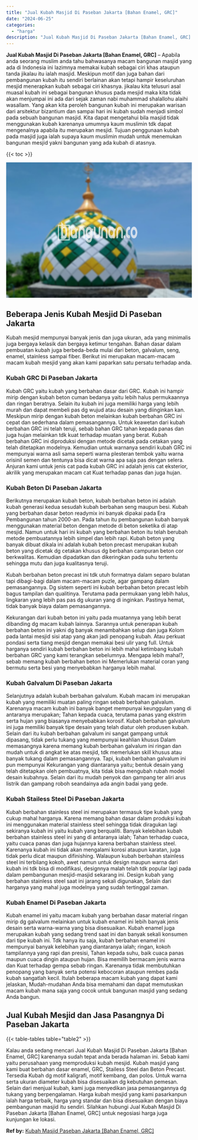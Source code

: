 ```yaml
---
title: "Jual Kubah Masjid Di Paseban Jakarta [Bahan Enamel, GRC]"
date: "2024-06-25"
categories: 
  - "harga"
description: "Jual Kubah Masjid Di Paseban Jakarta [Bahan Enamel, GRC]. Kalau anda sedang mencari Jual Kubah Masjid Di Paseban Jakarta [Bahan Enamel, GRC] karenanya suda..."
---
```


**Jual Kubah Masjid Di Paseban Jakarta \[Bahan Enamel, GRC\]** – Apabila anda seorang muslim anda tahu bahwasanya macam bangunan masjid yang ada di Indonesia ini lazimnya memakai kubah sebagai ciri khas ataupun tanda jikalau itu ialah masjid. Meskipun motif dan juga bahan dari pembangunan kubah itu sendiri berlainan akan tetapi hampir keseluruhan mesjid menerapkan kubah sebagai ciri khasnya. jikalau kita telusuri asal muasal kubah ini sebagai bangunan khusus pada mesjid maka kita tidak akan menjumpai ini ada dari sejak zaman nabi muhammad shalallohu alaihi wasallam. Yang akan kita peroleh bangunan kubah ini merupakan warisan dari arsitektur bizantium dan sampai hari ini kubah sudah menjadi simbol pada sebuah bangunan masjid. Kita dapat mengetahui bila masjid tidak menggunakan kubah karenanya umumnya kaum muslimin tdk dapat mengenalnya apabila itu merupakan mesjid. Tujuan penggunaan kubah pada masjid juga ialah supaya kaum muslimin mudah untuk menemukan bangunan mesjid yakni bangunan yang ada kubah di atasnya.

{{< toc >}}

![Jual Kubah Masjid Di Paseban Jakarta [Bahan Enamel, GRC]](/images/jual-kubah-masjid-10.png)

## Beberapa Jenis Kubah Mesjid Di Paseban Jakarta

Kubah mesjid mempunyai banyak jenis dan juga ukuran, ada yang minimalis juga bergaya kelasik dan bergaya ketimur tengahan. Bahan dasar dalam pembuatan kubah juga berbeda-beda mulai dari beton, galvalum, seng, enamel, stainless sampai fiber. Berikut ini merupakan macam-macam macam kubah mesjid yang akan kami paparkan satu persatu terhadap anda.

### Kubah GRC Di Paseban Jakarta

Kubah GRC yaitu kubah yang berbahan dasar dari GRC. Kubah ini hampir mirip dengan kubah beton cuman bedanya yaitu lebih halus permukaannya dan ringan beratnya. Selain itu kubah ini juga memiliki harga yang lebih murah dan dapat membeli pas dg wujud atau desain yang diinginkan kan. Meskipun mirip dengan kubah beton melainkan kubah berbahan GRC ini cepat dan sederhana dalam pemasangannya. Untuk keawetan dari kubah berbahan GRC ini telah teruji, sebab bahan GRC tahan kepada panas dan juga hujan melainkan tdk kuat terhadap muatan yang berat. Kubah berbahan GRC ini diproduksi dengan metode dicetak pada cetakan yang telah ditetapkan modelnya. Kemudian untuk warnanya sendiri kubah GRC ini mempunyai warna asli sama seperti warna plesteran tembok yaitu warna orisinil semen dan tentunya bisa dicat warna apa saja pas dengan selera. Anjuran kami untuk jenis cat pada kubah GRC ini adalah jenis cat eksterior, akrilik yang merupakan macam cat Kuat terhadap panas dan juga hujan.

### Kubah Beton Di Paseban Jakarta

Berikutnya merupakan kubah beton, kubah berbahan beton ini adalah kubah generasi kedua sesudah kubah berbahan seng maupun besi. Kubah yang berbahan dasar beton readymix ini banyak dipakai pada Era Pembangunan tahun 2000-an. Pada tahun itu pembangunan kubah banyak menggunakan material beton dengan metode di beton seketika di atap mesjid. Namun untuk hari ini kubah yang berbahan beton itu telah berubah metode pembuatannya lebih simpel dan lebih rapi. Kubah beton yang banyak dibuat dikala ini adalah kubah beton precast merupakan kubah beton yang dicetak dg cetakan khusus dg berbahan campuran beton cor berkwalitas. Kemudian dipadatkan dan dikeringkan pada suhu tertentu sehingga mutu dan juga kualitasnya teruji.

Kubah berbahan beton precast ini tdk utuh formatnya dalam separo bulatan tapi dibagi-bagi dalam macam-macam puzle, agar gampang dalam pemasangannya. Dg sistem seperti ini kubah berbahan beton precast lebih bagus tampilan dan qualitinya. Terutama pada permukaan yang lebih halus, lingkaran yang lebih pas pas dg ukuran yang di inginkan. Pastinya hemat, tidak banyak biaya dalam pemasangannya.

Kekurangan dari kubah beton ini yaitu pada muatannya yang lebih berat dibanding dg macam kubah lainnya. Sarannya untuk penerapan kubah berbahan beton ini yakni dg banyak menambahkan selup dan juga Kolom pada lantai mesjid sisi atap yang akan jadi penopang kubah. Atau perkuat pondasi serta tiang mesjid dengan memakai besi ulir yang full. Untuk harganya sendiri kubah berbahan beton ini lebih mahal ketimbang kubah berbahan GRC yang kami terangkan sebelumnya. Mengapa lebih mahal?, sebab memang kubah berbahan beton ini Memerlukan material coran yang bermutu serta besi yang menyebabkan harganya lebih mahal.

### Kubah Galvalum Di Paseban Jakarta

Selanjutnya adalah kubah berbahan galvalum. Kubah macam ini merupakan kubah yang memiliki muatan paling ringan sebab berbahan galvalum. Karenanya macam kubah ini banyak banget mempunyai keunggulan yang di antaranya merupakan; Tahan kepada cuaca, terutama panas yang ekstrim serta hujan yang biasanya menyebabkan korosif. Kubah berbahan galvalum ini juga memiliki banyak tipe desain yang telah diatur oleh produsen kubah. Selain dari itu kubah berbahan galvalum ini sangat gampang untuk dipasang, tidak perlu tukang yang mempunyai keahlian khusus Dalam memasangnya karena memang kubah berbahan galvalum ini ringan dan mudah untuk di angkat ke atas mesjid, tdk memerlukan skill khusus atau banyak tukang dalam pemasangannya. Tapi, kubah berbahan galvalum ini pun mempunyai Kekurangan yang diantaranya yaitu; bentuk desain yang telah ditetapkan oleh pembuatnya, kita tidak bisa mengubah rubah model desain kubahnya. Selain dari itu mudah penyok dan gampang ter aliri arus listrik dan gampang roboh seandainya ada angin badai yang gede.

### Kubah Stailess Steel Di Paseban Jakarta

Kubah berbahan stainless steel ini merupakan termasuk tipe kubah yang cukup mahal harganya. Karena memang bahan dasar dalam produksi kubah ini menggunakan material stainless steel sehingga tidak diragukan lagi sekiranya kubah ini yaitu kubah yang berqualiti. Banyak kelebihan kubah berbahan stainless steel ini yang di antaranya ialah; Tahan terhadap cuaca, yaitu cuaca panas dan juga hujannya karena berbahan stainless steel. Karenanya kubah ini tidak akan mengalami korosi ataupun karatan, juga tidak perlu dicat maupun difinishing. Walaupun kubah berbahan stainless steel ini terbilang kokoh, awet namun untuk design maupun warna dari kubah ini tdk bisa di modifikasi, designnya malah telah tdk popular lagi pada dalam pembangunan mesjid-masjid sekarang ini. Design kubah yang berbahan stainless steel saat ini jarang sekali digunakan, Selain dari harganya yang mahal juga modelnya yang sudah tertinggal zaman.

### Kubah Enamel Di Paseban Jakarta

Kubah enamel ini yaitu macam kubah yang berbahan dasar material ringan mirip dg galvalum melainkan untuk kubah enamel ini lebih banyak jenis desain serta warna-warna yang bisa disesuaikan. Kubah enamel juga merupakan kubah yang sedang trend saat ini dan banyak sekali konsumen dari tipe kubah ini. Tdk hanya itu saja, kubah berbahan enamel ini mempunyai banyak kelebihan yang diantaranya ialah; ringan, kokoh tampilannya yang rapi dan presisi, Tahan kepada suhu, baik cuaca panas maupun cuaca dingin ataupun hujan. Bisa memilih bermacam jenis warna dan Kuat terhadap gempa sebab ringan. Karenanya tidak membutuhkan penopang yang banyak serta potensi kebocoran ataupun rembes pada kubah sangatlah kecil. Itulah beberapa macam kubah yang dapat kami jelaskan, Mudah-mudahan Anda bisa memahami dan dapat memutuskan macam kubah mana saja yang cocok untuk bangunan masjid yang sedang Anda bangun.

## Jual Kubah Mesjid dan Jasa Pasangnya Di Paseban Jakarta

{{< table-tables table="table2" >}}

Kalau anda sedang mencari Jual Kubah Masjid Di Paseban Jakarta \[Bahan Enamel, GRC\] karenanya sudah tepat anda berada halaman ini. Sebab kami yaitu perusahaan yang memproduksi kubah mesjid. Kubah masjid yang kami buat berbahan dasar enamel, GRC, Stailess Steel dan Beton Precast. Tersedia Kubah dg motif kaligrafi, motif kembang, dan polos. Untuk warna serta ukuran diameter kubah bisa disesuaikan dg kebutuhan pemesan. Selain dari menjual kubah, kami juga menyedikan jasa pemasangannya dg tukang yang berpengalaman. Harga kubah mesjid yang kami pasarkanpun ialah harga terbaik, harga yang standar dan bisa disesuaikan dengan biaya pembangunan masjid itu sendiri. Silahkan hubungi Jual Kubah Masjid Di Paseban Jakarta \[Bahan Enamel, GRC\] untuk negosiasi harga juga kunjungan ke lokasi.

**Ref by:** [Kubah Masjid Paseban Jakarta [Bahan Enamel, GRC]](https://id.wikipedia.org/wiki/Kubah)
